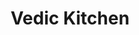 ---
layout: project
slug: vedic-kitchen
title: Vedic Kitchen
title_html: Vedic<br>Kitchen
description_html: Sed ut perspiciatis unde omnis iste natus error sit voluptatem accusantium doloremque laudantium, totam rem aperiam, eaque ipsa quae ab illo inventore veritatis et quasi architecto beatae vitae dicta sunt explicabo. Nemo enim ipsam voluptatem quia voluptas sit aspernatur aut odit aut fugit, sed quia consequuntur magni dolores eos qui ratione voluptatem sequi nesciunt. Neque porro quisquam est, qui dolorem ipsum quia dolor sit amet, consectetur, adipisci velit, sed quia non numquam eius modi tempora incidunt ut labore et dolore magnam aliquam quaerat voluptatem. Ut enim ad minima veniam, quis nostrum exercitationem ullam corporis suscipit laboriosam, nisi ut aliquid ex ea commodi consequatur? Quis autem vel eum iure reprehenderit qui in ea voluptate velit esse quam nihil molestiae consequatur, vel illum qui dolorem eum fugiat quo voluptas nulla pariatur? 
featured-image: /images/samkalpa-portfolio-3.jpg
gallery: 
  - image: https://source.unsplash.com/QeVmJxZOv3k
    alt-text: a short description
  - image: https://source.unsplash.com/eNE1rUBItAk
    alt-text: a short description
  - image: https://source.unsplash.com/mwINQsW2KJs
    alt-text: a short description
seo: 
  hide-from-google: true
---